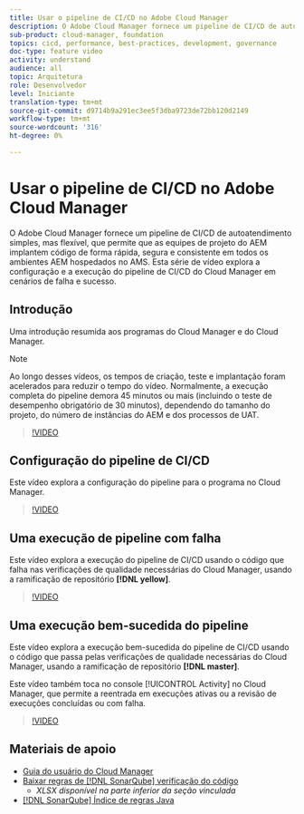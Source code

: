 ```yaml
---
title: Usar o pipeline de CI/CD no Adobe Cloud Manager
description: O Adobe Cloud Manager fornece um pipeline de CI/CD de autoatendimento simples, mas flexível, que permite que as equipes de projeto do AEM implantem código de forma rápida, segura e consistente em todos os ambientes AEM hospedados no AMS. Esta série de vídeo explora a configuração e a execução do pipeline de CI/CD do Cloud Manager em cenários de falha e sucesso.
sub-product: cloud-manager, foundation
topics: cicd, performance, best-practices, development, governance
doc-type: feature video
activity: understand
audience: all
topic: Arquitetura
role: Desenvolvedor
level: Iniciante
translation-type: tm+mt
source-git-commit: d9714b9a291ec3ee5f3dba9723de72bb120d2149
workflow-type: tm+mt
source-wordcount: '316'
ht-degree: 0%

---
```



# Usar o pipeline de CI/CD no Adobe Cloud Manager

O Adobe Cloud Manager fornece um pipeline de CI/CD de autoatendimento simples, mas flexível, que permite que as equipes de projeto do AEM implantem código de forma rápida, segura e consistente em todos os ambientes AEM hospedados no AMS. Esta série de vídeo explora a configuração e a execução do pipeline de CI/CD do Cloud Manager em cenários de falha e sucesso.

## Introdução

Uma introdução resumida aos programas do Cloud Manager e do Cloud Manager.

>[!NOTE]
>
>Ao longo desses vídeos, os tempos de criação, teste e implantação foram acelerados para reduzir o tempo do vídeo. Normalmente, a execução completa do pipeline demora 45 minutos ou mais (incluindo o teste de desempenho obrigatório de 30 minutos), dependendo do tamanho do projeto, do número de instâncias do AEM e dos processos de UAT.

>[!VIDEO](https://video.tv.adobe.com/v/23082/?quality=12&learn=on)

## Configuração do pipeline de CI/CD

Este vídeo explora a configuração do pipeline para o programa no Cloud Manager.

>[!VIDEO](https://video.tv.adobe.com/v/23083/?quality=12&learn=on)

## Uma execução de pipeline com falha

Este vídeo explora a execução do pipeline de CI/CD usando o código que falha nas verificações de qualidade necessárias do Cloud Manager, usando a ramificação de repositório **[!DNL yellow]**.

>[!VIDEO](https://video.tv.adobe.com/v/23084/?quality=12&learn=on)

## Uma execução bem-sucedida do pipeline

Este vídeo explora a execução bem-sucedida do pipeline de CI/CD usando o código que passa pelas verificações de qualidade necessárias do Cloud Manager, usando a ramificação de repositório **[!DNL master]**.

Este vídeo também toca no console [!UICONTROL Activity] no Cloud Manager, que permite a reentrada em execuções ativas ou a revisão de execuções concluídas ou com falha.

>[!VIDEO](https://video.tv.adobe.com/v/23085/?quality=12&learn=on)

## Materiais de apoio

* [Guia do usuário do Cloud Manager](https://helpx.adobe.com/experience-manager/cloud-manager/user-guide.html)
* [Baixar regras de  [!DNL SonarQube] verificação do código](https://helpx.adobe.com/experience-manager/cloud-manager/using/understand-your-test-results.html#CodeQualityTesting)
   * *XLSX disponível na parte inferior da seção vinculada*
* [[!DNL SonarQube] Índice de regras Java](https://rules.sonarsource.com/java/)
